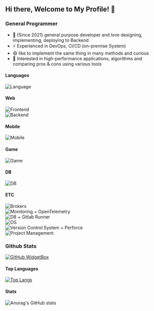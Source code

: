 ## Hi there, Welcome to My Profile!  👋

<!--
**chifuyu74/chifuyu74** is a ✨ _special_ ✨ repository because its `README.md` (this file) appears on your GitHub profile.

Here are some ideas to get you started:

- 🔭 I’m currently working on ...
- 🌱 I’m currently learning ...
- 👯 I’m looking to collaborate on ...
- 🤔 I’m looking for help with ...
- 💬 Ask me about ...
- 📫 How to reach me: ...
- 😄 Pronouns: ...
- ⚡ Fun fact: ...
-->

### **General Programmer**

- 🔭 (Since 2021) general purpose developer and love designing, implementing, deploying to Backend
- ⚡ Experienced in DevOps, CI/CD (on-premise System)
- 😄 like to implement the same thing in many methods and curious
- 🌱 Interested in high-performance applications, algorithms and comparing pros & cons using various tools

#### Languages
![Language](https://go-skill-icons.vercel.app/api/icons?i=cpp,cs,ts,go,elixir,python,lua,kotlin,powershell,bash&titles=true)

#### Web
![Frontend](https://go-skill-icons.vercel.app/api/icons?i=blazor,nextjs,react,storybook,cloudflare,vercel,electron&titles=true)
<br />
![Backend](https://go-skill-icons.vercel.app/api/icons?i=dotnet,nodejs,nestjs,fastapi,graphql,gin,phoenix&titles=true)

#### Mobile
![Mobile](https://go-skill-icons.vercel.app/api/icons?i=android&titles=true)

#### Game
![Game](https://go-skill-icons.vercel.app/api/icons?i=unity,unreal&perline=3&titles=true)

#### DB
![DB](https://go-skill-icons.vercel.app/api/icons?i=sqlserver,redis,mariadb,mysql,postgresql,mongo,elasticsearch,kibana&titles=true)

#### ETC
![Brokers](https://go-skill-icons.vercel.app/api/icons?i=rabbitmq,kafka&titles=true)
<br />
![Monitoring](https://go-skill-icons.vercel.app/api/icons?i=prometheus,grafana&titles=true) + OpenTelemetry
<br />
![DB](https://go-skill-icons.vercel.app/api/icons?i=docker,k8s,ansible,githubactions,argocd&titles=true) + Gitlab Runner
<br />
![OS](https://go-skill-icons.vercel.app/api/icons?i=windows,redhat,ubuntu&titles=true)
<br />
![Version Control System](https://go-skill-icons.vercel.app/api/icons?i=github,gitlab&titles=true) + Perforce
<br />
![Project Management](https://go-skill-icons.vercel.app/api/icons?i=notion,jira&titles=true)

<!--
[![GitHub WidgetBox](https://github-widgetbox.vercel.app/api/skills?includeNames=true&languages=js,ts,java,php,python,html,css,c,cpp,csharp,swift,rust,ruby,kotlin,erlang,dart,go,scala,elm,bash,r,xml,json,yaml,postgresql,mysql,haskell,powershell,lua,visualbasic,x86,arm,groovy,perl,solidity,fortran,sass,graphql,clojure,clojurescript,markdown)](https://github.com/Jurredr/github-widgetbox)

[![GitHub WidgetBox](https://github-widgetbox.vercel.app/api/skills?frameworks=vue,react,nuxt,next,django,flutter,electron,bootstrap,gatsby,nest,tailwind,windi,express,svelte,angular,dotnetcore,laravel,ionic,dotnet)](https://github.com/Jurredr/github-widgetbox)
-->

### Github Stats

[![GitHub WidgetBox](https://github-widgetbox.vercel.app/api/profile?username=chifuyu74&data=followers,repositories,stars,commits)](https://github.com/Jurredr/github-widgetbox)

#### Top Languages
[![Top Langs](https://github-readme-stats.vercel.app/api/top-langs/?username=chifuyu74&layout=donut-vertical&langs_count=15&hide=html,css)](https://github.com/anuraghazra/github-readme-stats)

#### Stats
![Anurag's GitHub stats](https://github-readme-stats.vercel.app/api?username=chifuyu74&count_private=true&show_icons=true&show=reviews,discussions_started,discussions_answered,prs_merged,prs_merged_percentage)
<!--
[![Harlok's WakaTime stats](https://github-readme-stats.vercel.app/api/wakatime?username=chifuyu74)](https://github.com/anuraghazra/github-readme-stats)
-->
